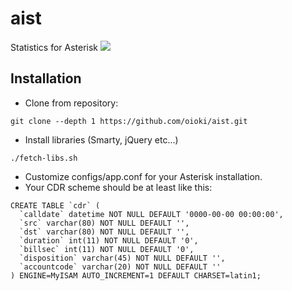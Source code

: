 # aist
Statistics for Asterisk
<img src="https://cloud.githubusercontent.com/assets/1127549/9838393/083f8454-5a5d-11e5-92e9-8b4e68a11b60.png"/>

Installation
------------
* Clone from repository:
```
git clone --depth 1 https://github.com/oioki/aist.git
```
* Install libraries (Smarty, jQuery etc...)
```
./fetch-libs.sh
```
* Customize configs/app.conf for your Asterisk installation.
* Your CDR scheme should be at least like this:
```
CREATE TABLE `cdr` (
  `calldate` datetime NOT NULL DEFAULT '0000-00-00 00:00:00',
  `src` varchar(80) NOT NULL DEFAULT '',
  `dst` varchar(80) NOT NULL DEFAULT '',
  `duration` int(11) NOT NULL DEFAULT '0',
  `billsec` int(11) NOT NULL DEFAULT '0',
  `disposition` varchar(45) NOT NULL DEFAULT '',
  `accountcode` varchar(20) NOT NULL DEFAULT ''
) ENGINE=MyISAM AUTO_INCREMENT=1 DEFAULT CHARSET=latin1;
```
